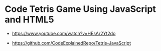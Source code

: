 # Code Tetris Game Using JavaScript and HTML5

- https://www.youtube.com/watch?v=HEsAr2Yt2do

- https://github.com/CodeExplainedRepo/Tetris-JavaScript

